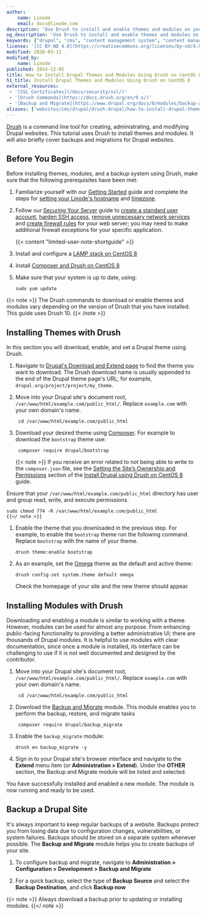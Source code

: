 ```yaml
---
author:
    name: Linode
    email: docs@linode.com
description: 'Use Drush to install and enable themes and modules on your Drupal site running on CentOS 8.'
og_description: 'Use Drush to install and enable themes and modules on your Drupal site running on CentOS 8.'
keywords: ["drupal", "cms", "content management system", "content management framework", "centos", "drush"]
license: '[CC BY-ND 4.0](https://creativecommons.org/licenses/by-nd/4.0)'
modified: 2020-03-11
modified_by:
    name: Linode
published: 2014-12-05
title: How to Install Drupal Themes and Modules Using Drush on CentOS 8
h1_title: Install Drupal Themes and Modules Using Drush on CentOS 8
external_resources:
 - '[SSL Certificates](/docs/security/ssl/)'
 - '[Drush Commands](https://docs.drush.org/en/9.x/)'
 - '[Backup and Migrate](https://www.drupal.org/docs/8/modules/backup-and-migrate/howto-for-backup-and-migrate)'
aliases: ['websites/cms/drupal/drush-drupal/how-to-install-drupal-themes-and-modules-using-drush-on-centos-8/']
---
```


[Drush](https://www.drush.org/) is a command line tool for creating, administrating, and modifying Drupal websites. This tutorial uses Drush to install themes and modules. It will also briefly cover backups and migrations for Drupal websites.

## Before You Begin

Before installing themes, modules, and a backup system using Drush, make sure that the following prerequisites have been met:

1.  Familiarize yourself with our [Getting Started](/docs/getting-started) guide and complete the steps for [setting your Linode's hostname](/docs/getting-started/#set-the-hostname) and [timezone](/docs/getting-started/#set-the-timezone).

1. Follow our [Securing Your Server](/docs/security/securing-your-server) guide to [create a standard user account](/docs/security/securing-your-server/#add-a-limited-user-account), [harden SSH access](/docs/security/securing-your-server/#harden-ssh-access), [remove unnecessary network services](/docs/security/securing-your-server/#remove-unused-network-facing-services) and [create firewall rules](/docs/security/securing-your-server/#configure-a-firewall) for your web server; you may need to make additional firewall exceptions for your specific application.

    {{< content "limited-user-note-shortguide" >}}

1.  Install and configure a [LAMP stack on CentOS 8](/docs/web-servers/lamp/how-to-install-a-lamp-stack-on-centos-8)

1.  Install [Composer and Drush on CentOS 8](/docs/websites/cms/drupal/drush-drupal/how-to-install-drush-on-centos-8)

1.  Make sure that your system is up to date, using:

        sudo yum update

{{< note >}}
The Drush commands to download or enable themes and modules vary depending on the version of Drush that you have installed. This guide uses Drush 10.
{{< /note >}}

## Installing Themes with Drush

In this section you will download, enable, and set a Drupal theme using Drush.

1. Navigate to [Drupal's Download and Extend page](https://www.drupal.org/project/project_theme) to find the theme you want to download. The Drush download name is usually appended to the end of the Drupal theme page's URL; for example, `drupal.org/project/project/my_theme`.

1. Move into your Drupal site's document root, `/var/www/html/example.com/public_html/`. Replace `example.com` with your own domain's name.

        cd /var/www/html/example.com/public_html

1.  Download your desired theme using [Composer](https://getcomposer.org/doc/). For example to download the `bootstrap` theme use:

         composer require drupal/bootstrap

    {{< note >}}
If you receive an error related to not being able to write to the `composer.json` file, see the [Setting the Site’s Ownership and Permissions](/docs/websites/cms/drupal/drush-drupal/how-to-install-drupal-using-drush-on-centos-8/#setting-the-site-s-ownership-and-permissions) section of the [Install Drupal using Drush on CentOS 8](/docs/websites/cms/drupal/drush-drupal/how-to-install-drupal-using-drush-on-centos-8/) guide.

Ensure that your `/var/www/html/example.com/public_html` directory has user and group read, write, and execute permissions.

    sudo chmod 774 -R /var/www/html/example.com/public_html
    {{</ note >}}

1.  Enable the theme that you downloaded in the previous step. For example, to enable the `bootstrap` theme run the following command. Replace `bootstrap` with the name of your theme.

        drush theme:enable bootstrap

1.  As an example, set the [Omega](https://www.drupal.org/project/omega) theme as the default and active theme:

        drush config-set system.theme default omega

    Check the homepage of your site and the new theme should appear.

## Installing Modules with Drush

Downloading and enabling a module is similar to working with a theme. However, modules can be used for almost any purpose. From enhancing public-facing functionality to providing a better administrative UI; there are thousands of Drupal modules. It is helpful to use modules with clear documentation, since once a module is installed, its interface can be challenging to use if it is not well documented and designed by the contributor.

1. Move into your Drupal site's document root, `/var/www/html/example.com/public_html/`. Replace `example.com` with your own domain's name.

        cd /var/www/html/example.com/public_html

1. Download the [Backup and Migrate](https://www.drupal.org/project/backup_migrate) module. This module enables you to perform the backup, restore, and migrate tasks

        composer require drupal/backup_migrate

2.  Enable the `backup_migrate` module:

        drush en backup_migrate -y

3.  Sign in to your Drupal site's browser interface and navigate to the **Extend** menu item (or **Administration > Extend**). Under the **OTHER** section, the Backup and Migrate module will be listed and selected.

You have successfully installed and enabled a new module. The module is now running and ready to be used.

## Backup a Drupal Site

It's always important to keep regular backups of a website. Backups protect you from losing data due to configuration changes, vulnerabilities, or system failures. Backups should be stored on a separate system whenever possible. The **Backup and Migrate** module helps you to create backups of your site.

1.  To configure backup and migrate, navigate to **Administration > Configuration > Development > Backup and Migrate**

2. For a quick backup, select the type of **Backup Source** and select the **Backup Destination**, and click **Backup now**

{{< note >}}
Always download a backup prior to updating or installing modules.
{{</ note >}}
